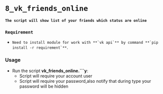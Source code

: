 # ```8_vk_friends_online```


**`The script will show list of your friends which status are online`**


### ```Requirement```


- ```Need to install module for work with **`vk api`** by command **`pip install -r requirement`**```.

### Usage


- Run the script **vk_friends_online.```y**:
    - Script will require your account user
    - Script will require your password,also notify that during type your password will be hidden



